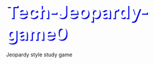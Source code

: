 # Tech-Jeopardy-game0
Jeopardy style study game
<!DOCTYPE html>
<html lang="en">
<head>
    <meta charset="UTF-8">
    <meta name="viewport" content="width=device-width, initial-scale=1.0">
    <title>Tech Jeopardy</title>
    <style>
        :root {
            --jeopardy-blue: #060ce9;
            --jeopardy-gold: #ffcc00;
            --text-light: #ffffff;
            --card-back: #1d1f7a;
        }

        body {
            font-family: 'Helvetica Neue', sans-serif;
            background-color: #121212;
            color: var(--text-light);
            text-align: center;
            margin: 0;
            padding: 1em;
        }

        h1 {
            font-family: 'Impact', 'Arial Black', sans-serif;
            font-size: 3.5em;
            color: var(--text-light);
            text-shadow: 3px 3px 0px var(--jeopardy-blue);
            margin-bottom: 20px;
        }

        #game-board {
            display: grid;
            grid-template-columns: repeat(4, 1fr);
            gap: 10px;
            max-width: 1000px;
            margin: 0 auto;
        }

        .category-title {
            background-color: var(--jeopardy-blue);
            color: var(--text-light);
            font-weight: bold;
            font-size: 1.2em;
            padding: 15px;
            border-radius: 5px;
            display: flex;
            align-items: center;
            justify-content: center;
            min-height: 60px;
        }

        .point-value {
            background-color: var(--card-back);
            color: var(--jeopardy-gold);
            font-size: 2.5em;
            font-weight: bold;
            padding: 20px;
            cursor: pointer;
            border-radius: 5px;
            transition: transform 0.2s, background-color 0.2s;
            display: flex;
            align-items: center;
            justify-content: center;
            min-height: 80px;
        }

        .point-value:hover {
            transform: scale(1.05);
            background-color: var(--jeopardy-blue);
        }
        
        .point-value.answered {
            background-color: #333;
            color: #666;
            cursor: not-allowed;
            font-size: 1.5em;
        }
        
        .point-value.answered::after {
            content: 'DONE';
        }

        /* Modal Styles */
        .modal {
            display: none;
            position: fixed;
            z-index: 1000;
            left: 0;
            top: 0;
            width: 100%;
            height: 100%;
            overflow: auto;
            background-color: rgba(0, 0, 0, 0.7);
            align-items: center;
            justify-content: center;
        }

        .modal-content {
            background-color: var(--jeopardy-blue);
            margin: auto;
            padding: 40px;
            border: 2px solid var(--jeopardy-gold);
            border-radius: 10px;
            width: 80%;
            max-width: 700px;
            min-height: 300px;
            display: flex;
            flex-direction: column;
            justify-content: center;
            align-items: center;
            position: relative;
            box-shadow: 0 5px 15px rgba(0,0,0,0.5);
        }

        .close-button {
            color: var(--text-light);
            position: absolute;
            top: 10px;
            right: 25px;
            font-size: 35px;
            font-weight: bold;
            cursor: pointer;
        }
        
        #question-display, #answer-display {
            font-family: 'Impact', 'Arial Black', sans-serif;
            font-size: 2.5em;
            line-height: 1.3;
            color: var(--text-light);
            margin-bottom: 20px;
        }

        #answer-display {
            color: var(--jeopardy-gold);
            display: none; /* Initially hidden */
        }
        
        #show-answer-button {
            background-color: var(--jeopardy-gold);
            color: #000;
            padding: 10px 20px;
            border: none;
            border-radius: 5px;
            cursor: pointer;
            font-size: 1.2em;
            font-weight: bold;
            transition: background-color 0.2s;
        }
        
        #show-answer-button:hover {
            background-color: #ffd84d;
        }

    </style>
</head>
<body>

    <h1>Tech Jeopardy</h1>
    <div id="game-board">
        <div class="category-title">Connections</div>
        <div class="category-title">Peripherals & Accessories</div>
        <div class="category-title">The Hub</div>
        <div class="category-title">Pointing & Tracking</div>

        <div class="point-value" data-question="This type of connection uses an RJ-45 connector to physically plug your computer into a network for fast, stable internet. 💻" data-answer="What is an Ethernet connection?">100</div>
        <div class="point-value" data-question="The most current, small, and reversible type of USB connector, found on everything from laptops to Android phones." data-answer="What is USB-C?">200</div>
        <div class="point-value" data-question="This short-range wireless technology is used to pair devices like earbuds and smartwatches to your phone. 🎧" data-answer="What is Bluetooth?">300</div>
        <div class="point-value" data-question="An acronym for 'Wireless Fidelity,' it's the standard used for connecting devices to the internet without cables." data-answer="What is Wi-Fi?">400</div>
        <div class="point-value" data-question="This Apple-exclusive technology allows for high-speed data transfer and can power multiple high-resolution displays through a single port." data-answer="What is Thunderbolt?">500</div>

        <div class="point-value" data-question="This device puts ink or toner on paper to create a hard copy of a digital document. 📄" data-answer="What is a printer?">100</div>
        <div class="point-value" data-question="An external device used to store large amounts of data, like photos and videos, that connects via USB." data-answer="What is an external hard drive?">200</div>
        <div class="point-value" data-question="This peripheral captures audio, making it essential for podcasting, voiceovers, and online calls. 🎤" data-answer="What is a microphone?">300</div>
        <div class="point-value" data-question="This device digitizes physical photos and documents by using light to create a computer-readable image." data-answer="What is a scanner?">400</div>
        <div class="point-value" data-question="This type of printer uses a heated printhead to create an image on special paper, often used for printing receipts." data-answer="What is a thermal printer?">500</div>
        
        <div class="point-value" data-question="A simple, inexpensive device that turns one USB port into many." data-answer="What is a USB hub?">100</div>
        <div class="point-value" data-question="This device connects to a laptop to add ports like HDMI and SD card readers, but it typically doesn't provide power." data-answer="What is a port replicator?">200</div>
        <div class="point-value" data-question="Unlike a simple hub, this type can provide its own power to run multiple high-draw devices like external hard drives." data-answer="What is a powered USB hub?">300</div>
        <div class="point-value" data-question="A full-featured device that turns a laptop into a desktop computer by providing power and numerous ports with just one cable." data-answer="What is a docking station?">400</div>
        <div class="point-value" data-question="The main advantage of using a docking station is transforming a portable laptop into a powerful desktop setup through this." data-answer="What is a single-cable connection?">500</div>

        <div class="point-value" data-question="The most common pointing device for desktop computers, it moves a cursor across the screen as you slide it on a flat surface. 🖱️" data-answer="What is a mouse?">100</div>
        <div class="point-value" data-question="A type of computer display that can detect the presence and location of a touch on its surface." data-answer="What is a touchscreen?">200</div>
        <div class="point-value" data-question="This stationary pointing device has a ball on top that you roll with your thumb or fingers to move the cursor." data-answer="What is a trackball?">300</div>
        <div class="point-value" data-question="An input device that allows for natural drawing and handwriting, it can sense different levels of pressure." data-answer="What is a stylus (or digital pen)?">400</div>
        <div class="point-value" data-question="Modern computer mice use light instead of a physical ball to track movement, with this type being more precise than optical." data-answer="What is a laser mouse?">500</div>

    </div>

    <div id="qa-modal" class="modal">
        <div class="modal-content">
            <span class="close-button">&times;</span>
            <div id="question-display"></div>
            <button id="show-answer-button">Show Answer</button>
            <div id="answer-display"></div>
        </div>
    </div>

<script>
    document.addEventListener('DOMContentLoaded', () => {
        const modal = document.getElementById('qa-modal');
        const questionDisplay = document.getElementById('question-display');
        const answerDisplay = document.getElementById('answer-display');
        const showAnswerButton = document.getElementById('show-answer-button');
        const closeButton = document.querySelector('.close-button');
        const pointCells = document.querySelectorAll('.point-value');
        let currentAnswer = '';

        pointCells.forEach(cell => {
            cell.addEventListener('click', () => {
                if (cell.classList.contains('answered')) {
                    return; // Do nothing if already answered
                }
                
                // Get question and answer from data attributes
                const question = cell.getAttribute('data-question');
                currentAnswer = cell.getAttribute('data-answer');
                
                // Populate and show the modal
                questionDisplay.textContent = question;
                answerDisplay.textContent = currentAnswer;
                answerDisplay.style.display = 'none';
                showAnswerButton.style.display = 'block';
                modal.style.display = 'flex';
                
                // Mark cell as answered
                cell.classList.add('answered');
                cell.innerHTML = ''; // Clear the point value
            });
        });

        showAnswerButton.addEventListener('click', () => {
            answerDisplay.style.display = 'block';
            showAnswerButton.style.display = 'none';
        });

        const closeModal = () => {
            modal.style.display = 'none';
        };

        closeButton.addEventListener('click', closeModal);
        
        // Also close modal if user clicks outside the content area
        window.addEventListener('click', (event) => {
            if (event.target == modal) {
                closeModal();
            }
        });
    });
</script>

</body>
</html>
